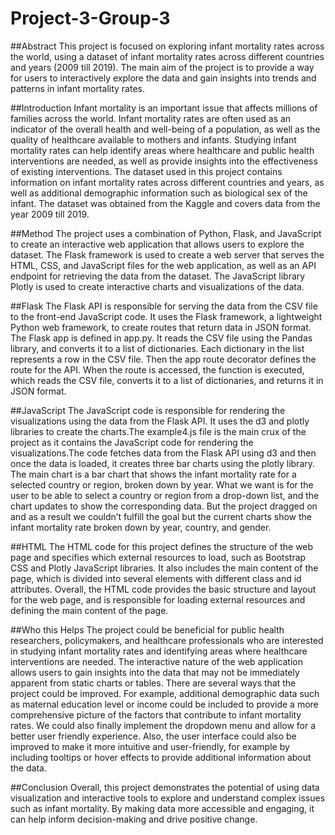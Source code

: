 # Project-3-Group-3

##Abstract
This project is focused on exploring infant mortality rates across the world, using a dataset of infant mortality rates across different countries and years (2009 till 2019). The main aim of the project is to provide a way for users to interactively explore the data and gain insights into trends and patterns in infant mortality rates.

##Introduction
Infant mortality is an important issue that affects millions of families across the world. Infant mortality rates are often used as an indicator of the overall health and well-being of a population, as well as the quality of healthcare available to mothers and infants. Studying infant mortality rates can help identify areas where healthcare and public health interventions are needed, as well as provide insights into the effectiveness of existing interventions.
The dataset used in this project contains information on infant mortality rates across different countries and years, as well as additional demographic information such as biological sex of the infant. The dataset was obtained from the Kaggle and covers data from the year 2009 till 2019.

##Method
The project uses a combination of Python, Flask, and JavaScript to create an interactive web application that allows users to explore the dataset. The Flask framework is used to create a web server that serves the HTML, CSS, and JavaScript files for the web application, as well as an API endpoint for retrieving the data from the dataset. The JavaScript library Plotly is used to create interactive charts and visualizations of the data.

##Flask
The Flask API is responsible for serving the data from the CSV file to the front-end JavaScript code. It uses the Flask framework, a lightweight Python web framework, to create routes that return data in JSON format.
The Flask app is defined in app.py. It reads the CSV file using the Pandas library, and converts it to a list of dictionaries. Each dictionary in the list represents a row in the CSV file. Then the app route decorator defines the route for the API. When the route is accessed, the function is executed, which reads the CSV file, converts it to a list of dictionaries, and returns it in JSON format.

##JavaScript
The JavaScript code is responsible for rendering the visualizations using the data from the Flask API. It uses the d3 and plotly libraries to create the charts.The example4.js  file is the main crux of the project as it contains the JavaScript code for rendering the visualizations.The code fetches data from the Flask API using d3 and then once the data is loaded, it creates three bar charts using the plotly library. The main chart is a bar chart that shows the infant mortality rate for a selected country or region, broken down by year. What we want is for the user to be able to select a country or region from a drop-down list, and the chart updates to show the corresponding data. But the project dragged on and as a result we couldn’t fulfill the goal but the current charts show the infant mortality rate broken down by year, country, and gender.

##HTML
The HTML code for this project defines the structure of the web page and specifies which external resources to load, such as Bootstrap CSS and Plotly JavaScript libraries. It also includes the main content of the page, which is divided into several elements with different class and id attributes.
Overall, the HTML code provides the basic structure and layout for the web page, and is responsible for loading external resources and defining the main content of the page.

##Who this Helps
The project could be beneficial for public health researchers, policymakers, and healthcare professionals who are interested in studying infant mortality rates and identifying areas where healthcare interventions are needed. The interactive nature of the web application allows users to gain insights into the data that may not be immediately apparent from static charts or tables.
There are several ways that the project could be improved. For example, additional demographic data such as maternal education level or income could be included to provide a more comprehensive picture of the factors that contribute to infant mortality rates. We could also finally implement the dropdown menu and allow for a better user friendly experience. Also, the user interface could also be improved to make it more intuitive and user-friendly, for example by including tooltips or hover effects to provide additional information about the data.

##Conclusion
Overall, this project demonstrates the potential of using data visualization and interactive tools to explore and understand complex issues such as infant mortality. By making data more accessible and engaging, it can help inform decision-making and drive positive change.
